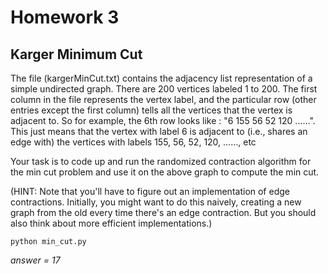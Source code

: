 # Homework 3
## Karger Minimum Cut

The file (kargerMinCut.txt) contains the adjacency list representation of a simple undirected graph. There are 200 vertices labeled 1 to 200. The first column in the file represents the vertex label, and the particular row (other entries except the first column) tells all the vertices that the vertex is adjacent to. So for example, the 6th row looks like : "6	155	56	52	120 ......". This just means that the vertex with label 6 is adjacent to (i.e., shares an edge with) the vertices with labels 155, 56, 52, 120, ......, etc

Your task is to code up and run the randomized contraction algorithm for the min cut problem and use it on the above graph to compute the min cut.

(HINT: Note that you'll have to figure out an implementation of edge contractions. Initially, you might want to do this naively, creating a new graph from the old every time there's an edge contraction. But you should also think about more efficient implementations.)

`python min_cut.py`

*answer = 17*